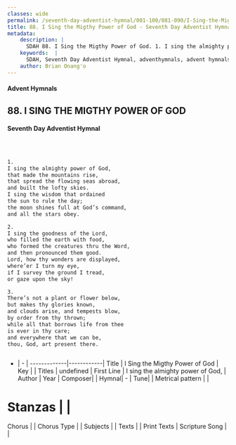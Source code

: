 ```yaml
---
classes: wide
permalink: /seventh-day-adventist-hymnal/001-100/081-090/I-Sing-the-Migthy-Power-of-God/
title: 88. I Sing the Migthy Power of God - Seventh Day Adventist Hymnal
metadata:
    description: |
      SDAH 88. I Sing the Migthy Power of God. 1. I sing the almighty power of God, that made the mountains rise, that spread the flowing seas abroad, and built the lofty skies. I sing the wisdom that ordained the sun to rule the day; the moon shines full at God’s command, and all the stars obey.
    keywords:  |
      SDAH, Seventh Day Adventist Hymnal, adventhymnals, advent hymnals, I Sing the Migthy Power of God, I sing the almighty power of God, 
    author: Brian Onang'o
---
```


#### Advent Hymnals
## 88. I SING THE MIGTHY POWER OF GOD
#### Seventh Day Adventist Hymnal

```txt



1.
I sing the almighty power of God,
that made the mountains rise,
that spread the flowing seas abroad,
and built the lofty skies.
I sing the wisdom that ordained
the sun to rule the day;
the moon shines full at God’s command,
and all the stars obey.

2.
I sing the goodness of the Lord,
who filled the earth with food,
who formed the creatures thru the Word,
and then pronounced them good.
Lord, how thy wonders are displayed,
where’er I turn my eye,
if I survey the ground I tread,
or gaze upon the sky!

3.
There’s not a plant or flower below,
but makes thy glories known,
and clouds arise, and tempests blow,
by order from thy thrown;
while all that borrows life from thee
is ever in thy care;
and everywhere that we can be,
thou, God, art present there.



```

- |   -  |
-------------|------------|
Title | I Sing the Migthy Power of God |
Key |  |
Titles | undefined |
First Line | I sing the almighty power of God, |
Author | 
Year | 
Composer|  |
Hymnal|  - |
Tune|  |
Metrical pattern | |
# Stanzas |  |
Chorus |  |
Chorus Type |  |
Subjects |  |
Texts |  |
Print Texts | 
Scripture Song |  |
  

